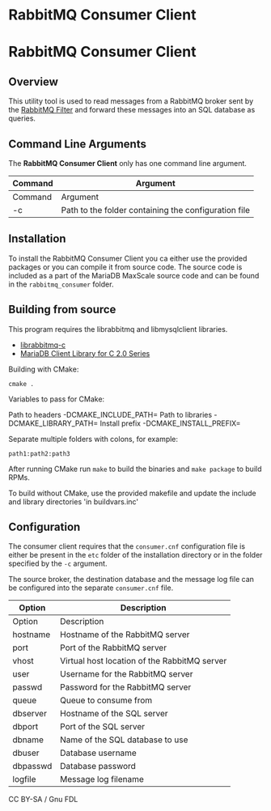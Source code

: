 
# RabbitMQ Consumer Client

# RabbitMQ Consumer Client


## Overview


This utility tool is used to read messages from a RabbitMQ broker sent by the [RabbitMQ Filter](mariadb-maxscale-20-rabbitmq-filter.md) and forward these messages into an SQL database as queries.


## Command Line Arguments


The **RabbitMQ Consumer Client** only has one command line argument.


| Command | Argument |
| --- | --- |
| Command | Argument |
| -c | Path to the folder containing the configuration file |


## Installation


To install the RabbitMQ Consumer Client you ca either use the provided packages or you can compile it from source code. The source code is included as a part of the MariaDB MaxScale source code and can be found in the `rabbitmq_consumer` folder.


## Building from source


This program requires the librabbitmq and libmysqlclient libraries.


* [librabbitmq-c](https://github.com/alanxz/rabbitmq-c)
* [MariaDB Client Library for C 2.0 Series](https://app.gitbook.com/s/CjGYMsT2MVP4nd3IyW2L/mariadb-connector-c/)


Building with CMake:



```
cmake .
```



Variables to pass for CMake:


Path to headers -DCMAKE_INCLUDE_PATH=<path to="" headers="">
Path to libraries -DCMAKE_LIBRARY_PATH=<path to="" libraries="">
Install prefix -DCMAKE_INSTALL_PREFIX=<prefix>


Separate multiple folders with colons, for example:



```
path1:path2:path3
```



After running CMake run `make` to build the binaries and `make package` to build RPMs.


To build without CMake, use the provided makefile and update the
include and library directories 'in buildvars.inc'


## Configuration


The consumer client requires that the `consumer.cnf` configuration file is either be present in the `etc` folder of the installation directory or in the folder specified by the `-c` argument.


The source broker, the destination database and the message log file can be configured into the separate `consumer.cnf` file.


| Option | Description |
| --- | --- |
| Option | Description |
| hostname | Hostname of the RabbitMQ server |
| port | Port of the RabbitMQ server |
| vhost | Virtual host location of the RabbitMQ server |
| user | Username for the RabbitMQ server |
| passwd | Password for the RabbitMQ server |
| queue | Queue to consume from |
| dbserver | Hostname of the SQL server |
| dbport | Port of the SQL server |
| dbname | Name of the SQL database to use |
| dbuser | Database username |
| dbpasswd | Database password |
| logfile | Message log filename |


CC BY-SA / Gnu FDL

